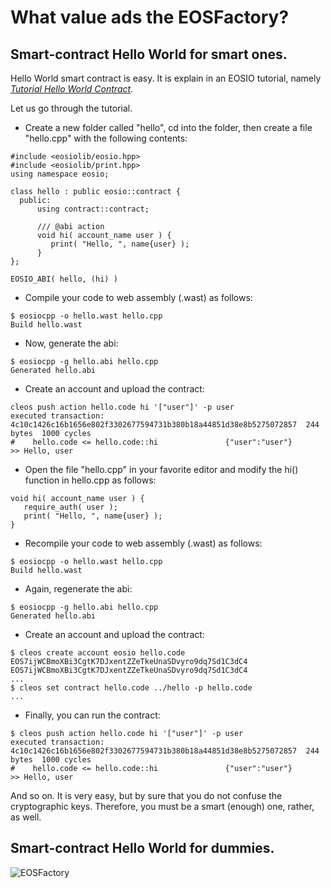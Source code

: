 # What value ads the EOSFactory?

## Smart-contract Hello World for smart ones.

Hello World smart contract is easy. It is explain in an EOSIO tutorial, namely [*Tutorial Hello World Contract*](https://github.com/EOSIO/eos/wiki/Tutorial-Hello-World-Contract).

Let us go through the tutorial.

* Create a new folder called "hello", cd into the folder, then create a file "hello.cpp" with the following contents:
```
#include <eosiolib/eosio.hpp>
#include <eosiolib/print.hpp>
using namespace eosio;

class hello : public eosio::contract {
  public:
      using contract::contract;

      /// @abi action 
      void hi( account_name user ) {
         print( "Hello, ", name{user} );
      }
};

EOSIO_ABI( hello, (hi) )
```

* Compile your code to web assembly (.wast) as follows:
```
$ eosiocpp -o hello.wast hello.cpp
Build hello.wast
```
* Now, generate the abi:
```
$ eosiocpp -g hello.abi hello.cpp
Generated hello.abi
```

* Create an account and upload the contract:
```
cleos push action hello.code hi '["user"]' -p user
executed transaction: 4c10c1426c16b1656e802f3302677594731b380b18a44851d38e8b5275072857  244 bytes  1000 cycles
#    hello.code <= hello.code::hi               {"user":"user"}
>> Hello, user
```

* Open the file "hello.cpp" in your favorite editor and modify the hi() function in hello.cpp as follows:
```
void hi( account_name user ) {
   require_auth( user );
   print( "Hello, ", name{user} );
}
```

* Recompile your code to web assembly (.wast) as follows:
```
$ eosiocpp -o hello.wast hello.cpp
Build hello.wast
```

* Again, regenerate the abi:
```
$ eosiocpp -g hello.abi hello.cpp
Generated hello.abi
```

* Create an account and upload the contract:
```
$ cleos create account eosio hello.code EOS7ijWCBmoXBi3CgtK7DJxentZZeTkeUnaSDvyro9dq7Sd1C3dC4 
EOS7ijWCBmoXBi3CgtK7DJxentZZeTkeUnaSDvyro9dq7Sd1C3dC4
...
$ cleos set contract hello.code ../hello -p hello.code
...
```

* Finally, you can run the contract:
```
$ cleos push action hello.code hi '["user"]' -p user
executed transaction: 4c10c1426c16b1656e802f3302677594731b380b18a44851d38e8b5275072857  244 bytes  1000 cycles
#    hello.code <= hello.code::hi               {"user":"user"}
>> Hello, user
```

And so on. It is very easy, but by sure that you do not confuse the cryptographic keys. Therefore, you must be a smart (enough) one, rather, as well.

## Smart-contract Hello World for dummies.

![EOSFactory](code.png)


